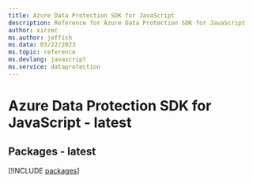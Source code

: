 ```yaml
---
title: Azure Data Protection SDK for JavaScript
description: Reference for Azure Data Protection SDK for JavaScript
author: xirzec
ms.author: jeffish
ms.data: 03/22/2023
ms.topic: reference
ms.devlang: javascript
ms.service: dataprotection
---
```

# Azure Data Protection SDK for JavaScript - latest
## Packages - latest
[!INCLUDE [packages](data-protection-index.md)]